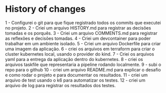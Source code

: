 # History of changes

1 - Configurei o git para que fique registrado todos os commits que executei no projeto.
2 - Criei um arquivo HISTORY.md para registrar as decisões tomadas e os porquês.
3 - Criei um arquivo COMMENTS.md para registrar as reflexões e decisões tomadas.
4 - Criei um devcontainer para poder trabalhar em um ambiente isolado.
5 - Criei um arquivo Dockerfile para criar uma imagem da aplicação.
6 - criei os arquivos em terraform para criar o cluster kubernetes local, usando o provider do kind.
7 - Criei os arquivos yaml para a entrega da aplicação dentro do kubernetes.
8 - criei os arquivos taskfile que representaria a pipeline rodando localmente.
9 - subi o repo para o github
10 - criei um arquivo README.md para explicar o desafio e como rodar o projeto e para documentar os resultados.
11 - criei um arquivo de test usando o k6 para automatizar os testes.
12 - criei um arquivo de log para registrar os resultados dos testes.
